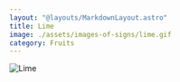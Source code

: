 ```yaml
---
layout: "@layouts/MarkdownLayout.astro"
title: Lime
image: ./assets/images-of-signs/lime.gif
category: Fruits
---
```


![Lime](@signs/lime.gif)

